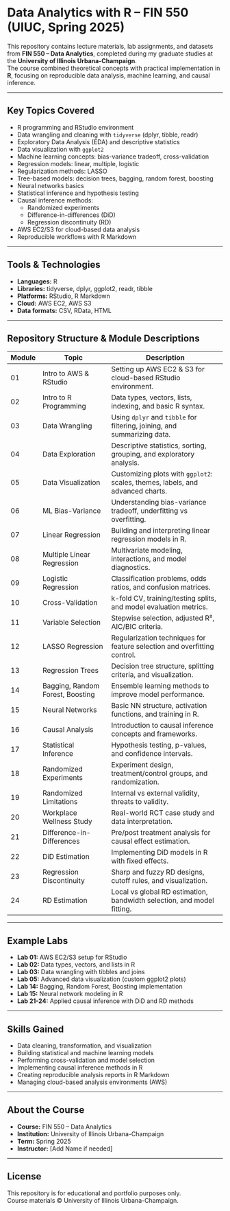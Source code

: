 # Data Analytics with R – FIN 550 (UIUC, Spring 2025)

This repository contains lecture materials, lab assignments, and datasets from **FIN 550 – Data Analytics**, completed during my graduate studies at the **University of Illinois Urbana-Champaign**.  
The course combined theoretical concepts with practical implementation in **R**, focusing on reproducible data analysis, machine learning, and causal inference.

---

## Key Topics Covered
- R programming and RStudio environment
- Data wrangling and cleaning with `tidyverse` (dplyr, tibble, readr)
- Exploratory Data Analysis (EDA) and descriptive statistics
- Data visualization with `ggplot2`
- Machine learning concepts: bias-variance tradeoff, cross-validation
- Regression models: linear, multiple, logistic
- Regularization methods: LASSO
- Tree-based models: decision trees, bagging, random forest, boosting
- Neural networks basics
- Statistical inference and hypothesis testing
- Causal inference methods:
  - Randomized experiments
  - Difference-in-differences (DiD)
  - Regression discontinuity (RD)
- AWS EC2/S3 for cloud-based data analysis
- Reproducible workflows with R Markdown

---

## Tools & Technologies
- **Languages:** R  
- **Libraries:** tidyverse, dplyr, ggplot2, readr, tibble  
- **Platforms:** RStudio, R Markdown  
- **Cloud:** AWS EC2, AWS S3  
- **Data formats:** CSV, RData, HTML  

---

## Repository Structure & Module Descriptions

| Module | Topic | Description |
|--------|-------|-------------|
| 01 | Intro to AWS & RStudio | Setting up AWS EC2 & S3 for cloud-based RStudio environment. |
| 02 | Intro to R Programming | Data types, vectors, lists, indexing, and basic R syntax. |
| 03 | Data Wrangling | Using `dplyr` and `tibble` for filtering, joining, and summarizing data. |
| 04 | Data Exploration | Descriptive statistics, sorting, grouping, and exploratory analysis. |
| 05 | Data Visualization | Customizing plots with `ggplot2`: scales, themes, labels, and advanced charts. |
| 06 | ML Bias-Variance | Understanding bias-variance tradeoff, underfitting vs overfitting. |
| 07 | Linear Regression | Building and interpreting linear regression models in R. |
| 08 | Multiple Linear Regression | Multivariate modeling, interactions, and model diagnostics. |
| 09 | Logistic Regression | Classification problems, odds ratios, and confusion matrices. |
| 10 | Cross-Validation | k-fold CV, training/testing splits, and model evaluation metrics. |
| 11 | Variable Selection | Stepwise selection, adjusted R², AIC/BIC criteria. |
| 12 | LASSO Regression | Regularization techniques for feature selection and overfitting control. |
| 13 | Regression Trees | Decision tree structure, splitting criteria, and visualization. |
| 14 | Bagging, Random Forest, Boosting | Ensemble learning methods to improve model performance. |
| 15 | Neural Networks | Basic NN structure, activation functions, and training in R. |
| 16 | Causal Analysis | Introduction to causal inference concepts and frameworks. |
| 17 | Statistical Inference | Hypothesis testing, p-values, and confidence intervals. |
| 18 | Randomized Experiments | Experiment design, treatment/control groups, and randomization. |
| 19 | Randomized Limitations | Internal vs external validity, threats to validity. |
| 20 | Workplace Wellness Study | Real-world RCT case study and data interpretation. |
| 21 | Difference-in-Differences | Pre/post treatment analysis for causal effect estimation. |
| 22 | DiD Estimation | Implementing DiD models in R with fixed effects. |
| 23 | Regression Discontinuity | Sharp and fuzzy RD designs, cutoff rules, and visualization. |
| 24 | RD Estimation | Local vs global RD estimation, bandwidth selection, and model fitting. |

---

## Example Labs
- **Lab 01:** AWS EC2/S3 setup for RStudio  
- **Lab 02:** Data types, vectors, and lists in R  
- **Lab 03:** Data wrangling with tibbles and joins  
- **Lab 05:** Advanced data visualization (custom ggplot2 plots)  
- **Lab 14:** Bagging, Random Forest, Boosting implementation  
- **Lab 15:** Neural network modeling in R  
- **Lab 21-24:** Applied causal inference with DiD and RD methods  

---

## Skills Gained
- Data cleaning, transformation, and visualization  
- Building statistical and machine learning models  
- Performing cross-validation and model selection  
- Implementing causal inference methods in R  
- Creating reproducible analysis reports in R Markdown  
- Managing cloud-based analysis environments (AWS)  

---

## About the Course
- **Course:** FIN 550 – Data Analytics  
- **Institution:** University of Illinois Urbana-Champaign  
- **Term:** Spring 2025  
- **Instructor:** [Add Name if needed]  

---

## License
This repository is for educational and portfolio purposes only.  
Course materials © University of Illinois Urbana-Champaign.
